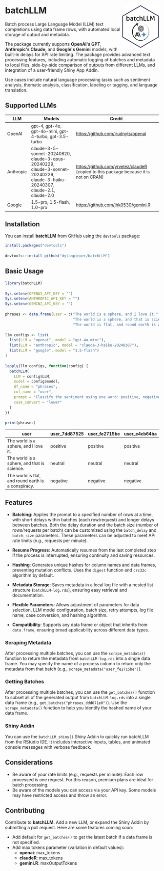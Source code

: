 # batchLLM <img src="inst/batchGPT_hexLogo.png" width="120" align="right"/>

Batch process Large Language Model (LLM) text completions using data frame rows, with automated local storage of output and metadata.

The package currently supports **OpenAI's GPT**, **Anthropic's Claude**, and **Google's Gemini** models, with built-in delays for API rate limiting. The package provides advanced text processing features, including automatic logging of batches and metadata to local files, side-by-side comparison of outputs from different LLMs, and integration of a user-friendly Shiny App Addin.

Use cases include natural language processing tasks such as sentiment analysis, thematic analysis, classification, labeling or tagging, and language translation.

## Supported LLMs

| LLM       | Models                                                                                                                        | Credit                                                                                  |
|------------------------|------------------------|------------------------|
| OpenAI    | gpt-4, gpt-4o, gpt-4o-mini, gpt-4-turbo, gpt-3.5-turbo                                                                        | <https://github.com/irudnyts/openai>                                                    |
| Anthropic | claude-3-5-sonnet-20240620, claude-3-opus-20240229, claude-3-sonnet-20240229, claude-3-haiku-20240307, claude-2.1, claude-2.0 | <https://github.com/yrvelez/claudeR> (copied to this package because it is not on CRAN) |
| Google    | 1.5-pro, 1.5-flash, 1.0-pro                                                                                                   | <https://github.com/jhk0530/gemini.R>                                                   |

## Installation

You can install **batchLLM** from GitHub using the `devtools` package:

``` r
install.packages("devtools")

devtools::install_github("dylanpieper/batchLLM")
```

## Basic Usage

``` r
library(batchLLM)

Sys.setenv(OPENAI_API_KEY = "")
Sys.setenv(ANTHROPIC_API_KEY = "")
Sys.setenv(GEMINI_API_KEY = "")

phrases <- data.frame(user = c("The world is a sphere, and I love it.", 
                               "The world is a sphere, and that is science.", 
                               "The world is flat, and round earth is a conspiracy."))

llm_configs <- list(
  list(LLM = "openai", model = "gpt-4o-mini"),
  list(LLM = "anthropic", model = "claude-3-haiku-20240307"),
  list(LLM = "google", model = "1.5-flash")
)

lapply(llm_configs, function(config) {
  batchLLM(
    LLM = config$LLM,
    model = config$model,
    df_name = "phrases",
    col_name = "user",
    prompt = "Classify the sentiment using one word: positive, negative, or neutral",
    case_convert = "lower"
  )
})

print(phrases)
```

| user                                                | user_7dd87525 | user_fe2715be | user_e4cb64ba |
|-------------------|------------------|------------------|------------------|
| The world is a sphere, and I love it.               | positive      | positive      | positive      |
| The world is a sphere, and that is science.         | neutral       | neutral       | neutral       |
| The world is flat, and round earth is a conspiracy. | negative      | negative      | negative      |

## **Features**

-   **Batching**: Applies the prompt to a specified number of rows at a time, with short delays within batches (each row/request) and longer delays between batches. Both the delay duration and the batch size (number of rows/requests per batch) can be customized using the `batch_delay` and `batch_size` parameters. These parameters can be adjusted to meet API rate limits (e.g., requests per minute).

-   **Resume Progress**: Automatically resumes from the last completed step if the process is interrupted, ensuring continuity and saving resources.

-   **Hashing**: Generates unique hashes for column names and data frames, preventing mutation conflicts. Uses the `digest` function and `crc32c` algorithm by default.

-   **Metadata Storage**: Saves metadata in a local log file with a nested list structure (`batchLLM-log.rds`), ensuring easy retrieval and documentation.

-   **Flexible Parameters**: Allows adjustment of parameters for data selection, LLM model configuration, batch size, retry attempts, log file name, case conversion, and hashing algorithm.

-   **Compatibility**: Supports any data frame or object that inherits from `data.frame`, ensuring broad applicability across different data types.

### Scraping Metadata

After processing multiple batches, you can use the `scrape_metadata()` function to return the metadata from `batchLLM-log.rds` into a single data frame. You may specify the name of a process column to return only the metadata from that batch (e.g., `scrape_metadata("user_fe2715be")`).

### Getting Batches

After processing multiple batches, you can use the `get_batches()` function to subset all of the generated output from `batchLLM-log.rds` into a single data frame (e.g., `get_batches("phrases_ddd071e0")`). Use the `scrape_metadata()` function to help you identify the hashed name of your data frame.

### Shiny Addin

You can use the `batchLLM_shiny()` Shiny Addin to quickly run batchLLM from the RStudio IDE. It includes interactive inputs, tables, and animated console messages with verbose feedback.

## Considerations

-   Be aware of your rate limits (e.g., requests per minute). Each row processed is one request. For this reason, premium plans are ideal for batch processing.
-   Be aware of the models you can access via your API key. Some models may have restricted access and throw an error.

## Contributing

Contribute to **batchLLM**. Add a new LLM, or expand the Shiny Addin by submitting a pull request. Here are some features coming soon:

-   Add default for `get_batches()` to get the latest batch if a data frame is not specified.
-   Add max tokens parameter (variation in default values):
    -  **openai**: max_tokens
    -  **claudeR**: max_tokens
    -  **gemini.R**: maxOutputTokens
